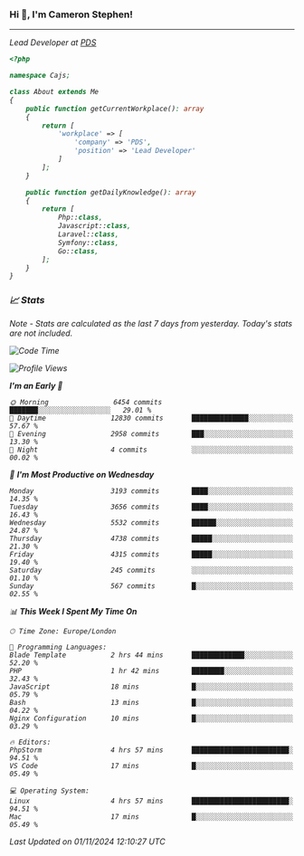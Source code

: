 ### Hi 👋, I'm Cameron Stephen!
<hr>
<p><em>Lead Developer at <a href="https://prindatasolutions.co.uk">PDS</a></p>


```php
<?php

namespace Cajs;

class About extends Me
{
    public function getCurrentWorkplace(): array
    {
        return [
            'workplace' => [
                'company' => 'PDS',
                'position' => 'Lead Developer'
            ]
        ];
    }

    public function getDailyKnowledge(): array
    {
        return [
            Php::class,
            Javascript::class,
            Laravel::class,
            Symfony::class,
            Go::class,
        ];
    }
}
```

### 📈 Stats
<p><em>Note - Stats are calculated as the last 7 days from yesterday. Today's stats are not included.</em></p>


<!--START_SECTION:waka-->
![Code Time](http://img.shields.io/badge/Code%20Time-4%2C042%20hrs%2054%20mins-blue)

![Profile Views](http://img.shields.io/badge/Profile%20Views-0-blue)

**I'm an Early 🐤** 

```text
🌞 Morning                6454 commits        ███████░░░░░░░░░░░░░░░░░░   29.01 % 
🌆 Daytime                12830 commits       ██████████████░░░░░░░░░░░   57.67 % 
🌃 Evening                2958 commits        ███░░░░░░░░░░░░░░░░░░░░░░   13.30 % 
🌙 Night                  4 commits           ░░░░░░░░░░░░░░░░░░░░░░░░░   00.02 % 
```
📅 **I'm Most Productive on Wednesday** 

```text
Monday                   3193 commits        ████░░░░░░░░░░░░░░░░░░░░░   14.35 % 
Tuesday                  3656 commits        ████░░░░░░░░░░░░░░░░░░░░░   16.43 % 
Wednesday                5532 commits        ██████░░░░░░░░░░░░░░░░░░░   24.87 % 
Thursday                 4738 commits        █████░░░░░░░░░░░░░░░░░░░░   21.30 % 
Friday                   4315 commits        █████░░░░░░░░░░░░░░░░░░░░   19.40 % 
Saturday                 245 commits         ░░░░░░░░░░░░░░░░░░░░░░░░░   01.10 % 
Sunday                   567 commits         █░░░░░░░░░░░░░░░░░░░░░░░░   02.55 % 
```


📊 **This Week I Spent My Time On** 

```text
🕑︎ Time Zone: Europe/London

💬 Programming Languages: 
Blade Template           2 hrs 44 mins       █████████████░░░░░░░░░░░░   52.20 % 
PHP                      1 hr 42 mins        ████████░░░░░░░░░░░░░░░░░   32.43 % 
JavaScript               18 mins             █░░░░░░░░░░░░░░░░░░░░░░░░   05.79 % 
Bash                     13 mins             █░░░░░░░░░░░░░░░░░░░░░░░░   04.22 % 
Nginx Configuration      10 mins             █░░░░░░░░░░░░░░░░░░░░░░░░   03.29 % 

🔥 Editors: 
PhpStorm                 4 hrs 57 mins       ████████████████████████░   94.51 % 
VS Code                  17 mins             █░░░░░░░░░░░░░░░░░░░░░░░░   05.49 % 

💻 Operating System: 
Linux                    4 hrs 57 mins       ████████████████████████░   94.51 % 
Mac                      17 mins             █░░░░░░░░░░░░░░░░░░░░░░░░   05.49 % 
```


 Last Updated on 01/11/2024 12:10:27 UTC
<!--END_SECTION:waka-->
